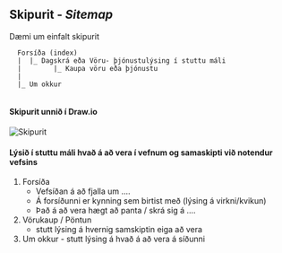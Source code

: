 
## Skipurit - _Sitemap_

Dæmi um einfalt skipurit

```
  Forsíða (index)
  |  |_ Dagskrá eða Vöru- þjónustulýsing í stuttu máli
  |        |_ Kaupa vöru eða þjónustu
  |           
  |_ Um okkur
  
```

#### Skipurit unnið í Draw.io

![Skipurit](Site-frame.drawio.svg)

#### Lýsið í stuttu máli hvað á að vera í vefnum og samaskipti við notendur vefsins

1. Forsíða
    * Vefsíðan á að fjalla um ....
    * Á forsíðunni er kynning sem birtist með (lýsing á virkni/kvikun)
    * Það á að vera hægt að panta / skrá sig á ....
1. Vörukaup / Pöntun 
    * stutt lýsing á hvernig samskiptin eiga að vera
1. Um okkur - stutt lýsing á hvað á að vera á síðunni

 
